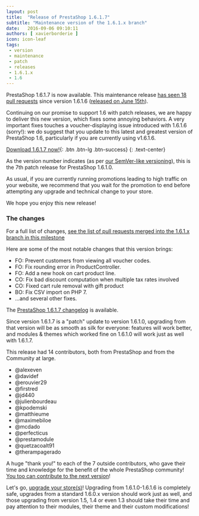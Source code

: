 ```yaml
---
layout: post
title:  "Release of PrestaShop 1.6.1.7"
subtitle: "Maintenance version of the 1.6.1.x branch"
date:   2016-09-06 09:10:11
authors: [ xavierborderie ]
icon: icon-leaf
tags:
 - version
 - maintenance
 - patch
 - releases
 - 1.6.1.x
 - 1.6
---
```


PrestaShop 1.6.1.7 is now available. This maintenance release [has seen 18 pull requests](https://github.com/PrestaShop/PrestaShop/pulls?q=is%3Aclosed+milestone%3A1.6.1.7) since version 1.6.1.6 ([released on June 15th](http://build.prestashop.com/news/prestashop-1616-maintenance-release/)).

Continuing on our promise to support 1.6 with patch releases, we are happy to deliver this new version, which fixes some annoying behaviors. A very important fixes touches a voucher-displaying issue introduced with 1.6.1.6 (sorry!): we do suggest that you update to this latest and greatest version of PrestaShop 1.6, particularly if you are currently using v1.6.1.6.

[Download 1.6.1.7 now!](https://www.prestashop.com/en/download){: .btn .btn-lg .btn-success}
{: .text-center}

As the version number indicates (as per [our SemVer-like versioning](http://build.prestashop.com/news/a-more-semantic-versioning-scheme/)), this is the 7th patch release for PrestaShop 1.6.1.0.<br/>

As usual, if you are currently running promotions leading to high traffic on your website, we recommend that you wait for the promotion to end before attempting any upgrade and technical change to your store.

We hope you enjoy this new release!


### The changes

For a full list of changes, [see the list of pull requests merged into the 1.6.1.x branch in this milestone](https://github.com/PrestaShop/PrestaShop/pulls?utf8=%E2%9C%93&q=is%3Amerged%20milestone%3A1.6.1.7%20)

Here are some of the most notable changes that this version brings:

* FO: Prevent customers from viewing all voucher codes.
* FO: Fix rounding error in ProductController.
* FO: Add a new hook on cart product line.
* CO: Fix bad discount computation when multiple tax rates involved
* CO: Fixed cart rule removal with gift product
* BO: Fix CSV import on PHP 7.
* ...and several other fixes.


The [PrestaShop 1.6.1.7 changelog](https://www.prestashop.com/en/developers-versions/changelog/1.6.1.7-stable) is available.

Since version 1.6.1.7 is a "patch" update to version 1.6.1.0, upgrading from that version will be as smooth as silk for everyone: features will work better, and modules & themes which worked fine on 1.6.1.0 will work just as well with 1.6.1.7.

This release had 14 contributors, both from PrestaShop and from the Community at large. 

* @alexeven
* @davidef
* @erouvier29
* @firstred
* @jd440
* @julienbourdeau
* @kpodemski
* @matthieume
* @maximebiloe
* @mcdado
* @perfecticus
* @prestamodule
* @quetzacoalt91
* @therampagerado

A huge "thank you!" to each of the 7 outside contributors, who gave their time and knowledge for the benefit of the whole PrestaShop community! [You too can contribute to the next version](http://doc.prestashop.com/display/PS16/Contributing+code+to+PrestaShop)!

Let's go, [upgrade your store(s)](http://doc.prestashop.com/display/PS16/Updating+PrestaShop)! Upgrading from 1.6.1.0-1.6.1.6 is completely safe, upgrades from a standard 1.6.0.x version should work just as well, and those upgrading from version 1.5, 1.4 or even 1.3 should take their time and pay attention to their modules, their theme and their custom modifications!
